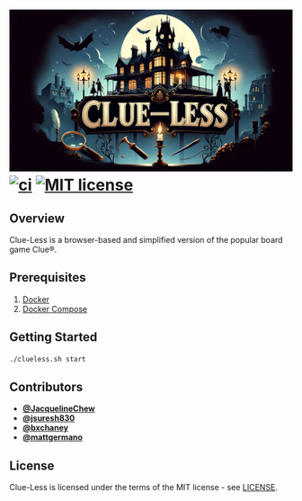 ![banner](docs/images/banner.png)
[![ci](https://github.com/mattgermano/clueless/actions/workflows/ci.yml/badge.svg?branch=main)](https://github.com/mattgermano/clueless/actions/workflows/ci.yml)
[![MIT license](https://img.shields.io/github/license/mattgermano/clueless)](./LICENSE)
===

## Overview

Clue-Less is a browser-based and simplified version of the popular board game
Clue®.

## Prerequisites

1. [Docker](https://docs.docker.com/get-docker/)
2. [Docker Compose](https://docs.docker.com/compose/install/)

## Getting Started

```bash
./clueless.sh start
```

## Contributors

- **[@JacquelineChew](https://github.com/JacquelineChew)**
- **[@jsuresh830](https://github.com/jsuresh830)**
- **[@bxchaney](https://github.com/bxchaney)**
- **[@mattgermano](https://github.com/mattgermano)**

## License

Clue-Less is licensed under the terms of the MIT license - see [LICENSE](./LICENSE).

